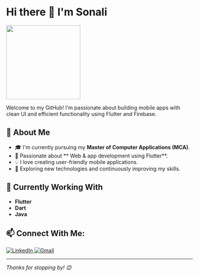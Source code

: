 # Hi there 👋 I'm Sonali
<img src="https://media.giphy.com/media/3ohs4BSacFKI7A717y/giphy.gif" width="200"/>


Welcome to my GitHub! I'm passionate about building mobile apps with clean UI and efficient functionality using Flutter and Firebase.

## 🚀 About Me
- 🎓 I'm currently pursuing my **Master of Computer Applications (MCA)**.  
- 📱 Passionate about ** Web & app development using Flutter**.  
- 💡 I love creating user-friendly mobile applications.
- 🌱  Exploring new technologies and continuously improving my skills.

  
## 💼 Currently Working With
- **Flutter**
- **Dart**
- **Java**

## 📫 Connect With Me:
<p align="left">
  <a href="https://www.linkedin.com/in/sonali-subray-659809292" target="_blank">
    <img src="https://img.shields.io/badge/LinkedIn-blue?style=for-the-badge&logo=linkedin&logoColor=white" alt="LinkedIn">
  </a>
  <a href="mailto:bssonali055@gmail.com" target="_blank">
    <img src="https://img.shields.io/badge/Gmail-red?style=for-the-badge&logo=gmail&logoColor=white" alt="Gmail">
  </a>
</p>

---

_Thanks for stopping by! 😊_

